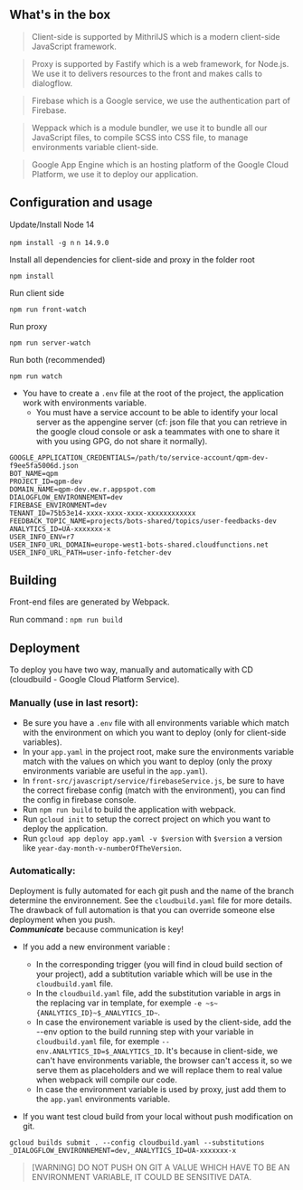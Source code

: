 ## What's in the box

> Client-side is supported by MithrilJS which is a modern client-side JavaScript framework.

> Proxy is supported by Fastify which is a web framework, for Node.js. We use it to delivers resources to the front and makes calls to dialogflow.

> Firebase which is a Google service, we use the authentication part of Firebase.

> Weppack which is a module bundler, we use it to bundle all our JavaScript files, to compile SCSS into CSS file, to manage environments variable client-side.

> Google App Engine which is an hosting platform of the Google Cloud Platform, we use it to deploy our application.

## Configuration and usage

Update/Install Node 14

`npm install -g n`
`n 14.9.0`

Install all dependencies for client-side and proxy in the folder root

`npm install`

Run client side

`npm run front-watch`

Run proxy

`npm run server-watch`

Run both (recommended)

`npm run watch`

- You have to create a `.env` file at the root of the project, the application work with environments variable.
    - You must have a service account to be able to identify your local server as the appengine server (cf: json file that you can retrieve in the google cloud console or ask a teammates with one to share it with you using GPG, do not share it normally). 

```
GOOGLE_APPLICATION_CREDENTIALS=/path/to/service-account/qpm-dev-f9ee5fa5006d.json
BOT_NAME=qpm
PROJECT_ID=qpm-dev
DOMAIN_NAME=qpm-dev.ew.r.appspot.com
DIALOGFLOW_ENVIRONNEMENT=dev
FIREBASE_ENVIRONMENT=dev
TENANT_ID=75b53e14-xxxx-xxxx-xxxx-xxxxxxxxxxxx
FEEDBACK_TOPIC_NAME=projects/bots-shared/topics/user-feedbacks-dev
ANALYTICS_ID=UA-xxxxxxx-x
USER_INFO_ENV=r7
USER_INFO_URL_DOMAIN=europe-west1-bots-shared.cloudfunctions.net
USER_INFO_URL_PATH=user-info-fetcher-dev
```

## Building

Front-end files are generated by Webpack.

Run command : `npm run build`

## Deployment

To deploy you have two way, manually and automatically with CD (cloudbuild - Google Cloud Platform Service).

### Manually (use in last resort):

- Be sure you have a `.env` file with all environments variable which match with the environment on which you want to deploy (only for client-side variables).
- In your `app.yaml` in the project root, make sure the environments variable match with the values on which you want to deploy (only the proxy environments variable are useful in the `app.yaml`). 
- In `front-src/javascript/service/firebaseService.js`, be sure to have the correct firebase config (match with the environment), you can find the config in firebase console.
- Run `npm run build` to build the application with webpack. 
- Run `gcloud init` to setup the correct project on which you want to deploy the application.
- Run `gcloud app deploy app.yaml -v $version` with `$version` a version like `year-day-month-v-numberOfTheVersion`.

### Automatically: 

Deployment is fully automated for each git push and the name of the branch determine the environnement. See the `cloudbuild.yaml` file for more details.  
The drawback of full automation is that you can override someone else deployment when you push.   
**_Communicate_** because communication is key!

- If you add a new environment variable :
    - In the corresponding trigger (you will find in cloud build section of your project), add a subtitution variable which will be use in the `cloudbuild.yaml` file.
    - In the `cloudbuild.yaml` file, add the substitution variable in args in the replacing var in template, for exemple `-e ~s~{ANALYTICS_ID}~$_ANALYTICS_ID~`.
    - In case the environement variable is used by the client-side, add the --env option to the build running step with your variable in `cloudbuild.yaml` file, for exemple `--env.ANALYTICS_ID=$_ANALYTICS_ID`. It's because in client-side, we can't have environments variable, the browser can't access it, so we serve them as placeholders and we will replace them to real value when webpack will compile our code.
    - In case the environment variable is used by proxy, just add them to the `app.yaml` environments variable.

- If you want test cloud build from your local without push modification on git. 

`gcloud builds submit . --config cloudbuild.yaml --substitutions _DIALOGFLOW_ENVIRONNEMENT=dev,_ANALYTICS_ID=UA-xxxxxxx-x`


> [WARNING] DO NOT PUSH ON GIT A VALUE WHICH HAVE TO BE AN ENVIRONMENT VARIABLE, IT COULD BE SENSITIVE DATA.
